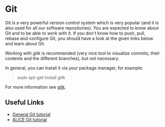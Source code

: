 # Git

Git is a very powerful version control system which is very popular (and it is also used for all our software repositories). 
You are expected to know about Git and to be able to work with it. 
If you don't know how to push, pull, rebase and configure Git, you should have a look at the given links below and learn about Git.

Working with _gitk_ is recommended (very nice tool to visualize commits, their contents and the different branches), but not necessary.

In general, you can install it via your package manager, for example:
> sudo apt-get install gitk

For more information see [gitk](https://git-scm.com/docs/gitk).

## Useful Links

* [General Git tutorial](https://git-scm.com/doc)
* [ALICE Git tutorial](https://dberzano.github.io/alice/git/)
